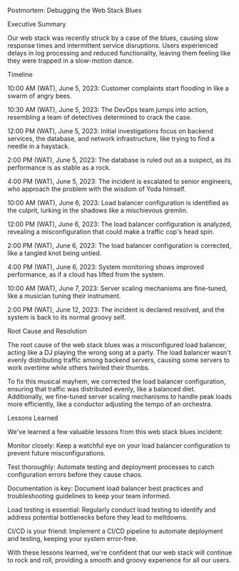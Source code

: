 Postmortem: Debugging the Web Stack Blues

Executive Summary

Our web stack was recently struck by a case of the blues, causing slow response times and intermittent service disruptions. Users experienced delays in log processing and reduced functionality, leaving them feeling like they were trapped in a slow-motion dance.

Timeline

10:00 AM (WAT), June 5, 2023: Customer complaints start flooding in like a swarm of angry bees.

10:30 AM (WAT), June 5, 2023: The DevOps team jumps into action, resembling a team of detectives determined to crack the case.

12:00 PM (WAT), June 5, 2023: Initial investigations focus on backend services, the database, and network infrastructure, like trying to find a needle in a haystack.

2:00 PM (WAT), June 5, 2023: The database is ruled out as a suspect, as its performance is as stable as a rock.

4:00 PM (WAT), June 5, 2023: The incident is escalated to senior engineers, who approach the problem with the wisdom of Yoda himself.

10:00 AM (WAT), June 6, 2023: Load balancer configuration is identified as the culprit, lurking in the shadows like a mischievous gremlin.

12:00 PM (WAT), June 6, 2023: The load balancer configuration is analyzed, revealing a misconfiguration that could make a traffic cop's head spin.

2:00 PM (WAT), June 6, 2023: The load balancer configuration is corrected, like a tangled knot being untied.

4:00 PM (WAT), June 6, 2023: System monitoring shows improved performance, as if a cloud has lifted from the system.

10:00 AM (WAT), June 7, 2023: Server scaling mechanisms are fine-tuned, like a musician tuning their instrument.

2:00 PM (WAT), June 12, 2023: The incident is declared resolved, and the system is back to its normal groovy self.

Root Cause and Resolution

The root cause of the web stack blues was a misconfigured load balancer, acting like a DJ playing the wrong song at a party. The load balancer wasn't evenly distributing traffic among backend servers, causing some servers to work overtime while others twirled their thumbs.

To fix this musical mayhem, we corrected the load balancer configuration, ensuring that traffic was distributed evenly, like a balanced diet. Additionally, we fine-tuned server scaling mechanisms to handle peak loads more efficiently, like a conductor adjusting the tempo of an orchestra.

Lessons Learned

We've learned a few valuable lessons from this web stack blues incident:

Monitor closely: Keep a watchful eye on your load balancer configuration to prevent future misconfigurations.

Test thoroughly: Automate testing and deployment processes to catch configuration errors before they cause chaos.

Documentation is key: Document load balancer best practices and troubleshooting guidelines to keep your team informed.

Load testing is essential: Regularly conduct load testing to identify and address potential bottlenecks before they lead to meltdowns.

CI/CD is your friend: Implement a CI/CD pipeline to automate deployment and testing, keeping your system error-free.

With these lessons learned, we're confident that our web stack will continue to rock and roll, providing a smooth and groovy experience for all our users.